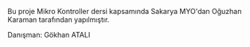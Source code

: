 Bu proje Mikro Kontroller dersi kapsamında Sakarya MYO'dan Oğuzhan Karaman tarafından yapılmıştır.

Danışman: Gökhan ATALI
